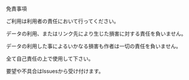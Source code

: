 免責事項

ご利用は利用者の責任において行ってください。

データの利用、またはリンク先により生じた損害に対する責任を負いません。

データの利用した事によるいかなる損害も作者は一切の責任を負いません。

全て自己責任の上で使用して下さい。

要望や不具合はIssuesから受け付けます。
